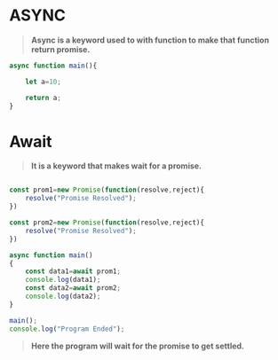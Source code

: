 # ASYNC

> **Async is a keyword used to with function to make that function return promise.**

```JavaScript
async function main(){

    let a=10;

    return a;
}

```

# Await

> **It is a keyword that makes wait for a promise.**

```JavaScript

const prom1=new Promise(function(resolve,reject){
    resolve("Promise Resolved");
})

const prom2=new Promise(function(resolve,reject){
    resolve("Promise Resolved");
})

async function main()
{
    const data1=await prom1;
    console.log(data1);
    const data2=await prom2;
    console.log(data2);
}

main();
console.log("Program Ended");

```
>**Here the program will wait for the promise to get settled.**